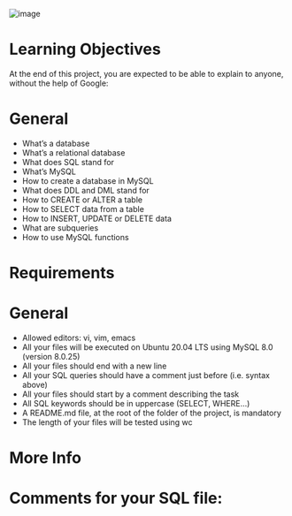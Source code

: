 ![image](https://user-images.githubusercontent.com/106745705/204542996-7366d364-7c18-4935-ae94-99aac28984be.png)

# Learning Objectives
At the end of this project, you are expected to be able to explain to anyone, without the help of Google:

# General
- What’s a database   
- What’s a relational database
- What does SQL stand for
- What’s MySQL
- How to create a database in MySQL
- What does DDL and DML stand for
- How to CREATE or ALTER a table
- How to SELECT data from a table
- How to INSERT, UPDATE or DELETE data
- What are subqueries
- How to use MySQL functions

# Requirements
# General
- Allowed editors: vi, vim, emacs
- All your files will be executed on Ubuntu 20.04 LTS using MySQL 8.0 (version 8.0.25)
- All your files should end with a new line
- All your SQL queries should have a comment just before (i.e. syntax above)
- All your files should start by a comment describing the task
- All SQL keywords should be in uppercase (SELECT, WHERE…)
- A README.md file, at the root of the folder of the project, is mandatory
- The length of your files will be tested using wc

# More Info
# Comments for your SQL file:


